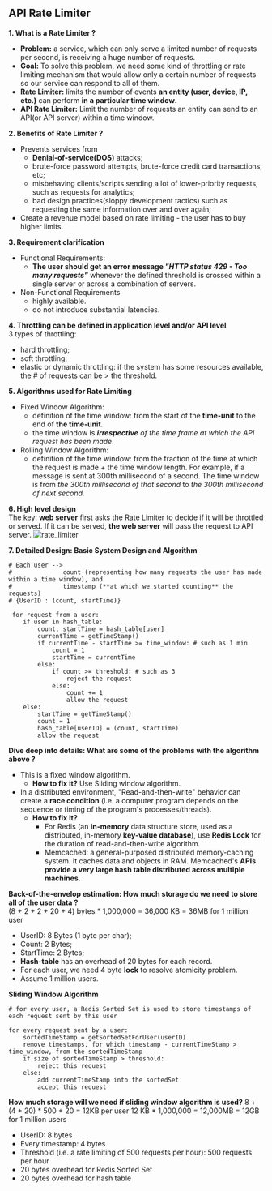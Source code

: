 ## API Rate Limiter

**1. What is a Rate Limiter ?**
- **Problem:** a service, which can only serve a limited number of requests per second, is receiving a huge number of requests.
- **Goal:** To solve this problem, we need some kind of throttling or rate limiting mechanism that would allow only a certain number of requests so our service can respond to all of them.
- **Rate Limiter:** limits the number of events **an entity (user, device, IP, etc.)** can perform **in a particular time window**.
- **API Rate Limiter:** Limit the number of requests an entity can send to an API(or API server) within a time window.

**2. Benefits of Rate Limiter ?**
- Prevents services from
  - **Denial-of-service(DOS)** attacks;
  - brute-force password attempts, brute-force credit card transactions, etc;
  - misbehaving clients/scripts sending a lot of lower-priority requests, such as requests for analytics;
  - bad design practices(sloppy development tactics) such as requesting the same information over and over again;
- Create a revenue model based on rate limiting - the user has to buy higher limits.

**3. Requirement clarification**
- Functional Requirements:
  - **The user should get an error message _"HTTP status 429 - Too many requests"_** whenever the defined threshold is crossed within a single server or across a combination of servers.
- Non-Functional Requirements
  - highly available.
  - do not introduce substantial latencies.

**4. Throttling can be defined in application level and/or API level**  
3 types of throttling:
- hard throttling;
- soft throttling;
- elastic or dynamic throttling: if the system has some resources available, the # of requests can be > the threshold.

**5. Algorithms used for Rate Limiting**
- Fixed Window Algorithm: 
  - definition of the time window: from the start of the **time-unit** to the end of **the time-unit**.  
  - the time window is _**irrespective** of the time frame at which the API request has been made_.
- Rolling Window Algorithm:
  - definition of the time window: from the fraction of the time at which the request is made + the time window length. For example, if a message is sent at 300th millisecond of a second. The time window is from _the 300th millisecond of that second_ to _the 300th millisecond of next second._

**6. High level design**  
The key: **web server** first asks the Rate Limiter to decide if it will be throttled or served. If it can be served, **the web server** will pass the request to API server.
![rate_limiter](https://user-images.githubusercontent.com/26174882/151849772-5be8dcae-c2ff-4d3a-961d-561c0f712cfa.png)

**7. Detailed Design: Basic System Design and Algorithm**

```
# Each user --> 
#              count (representing how many requests the user has made within a time window), and
#              timestamp (**at which we started counting** the requests)
# {UserID : (count, startTime)}
 
 for request from a user:
    if user in hash_table:
        count, startTime = hash_table[user]
        currentTime = getTimeStamp()
        if currentTime - startTime >= time_window: # such as 1 min
            count = 1
            startTime = currentTime
        else:
            if count >= threshold: # such as 3
                reject the request
            else:
                count += 1
                allow the request
    else:
        startTime = getTimeStamp()
        count = 1
        hash_table[userID] = (count, startTime)
        allow the request
```

**Dive deep into details: What are some of the problems with the algorithm above ?**  
- This is a fixed window algorithm.
  - **How to fix it?** Use Sliding window algorithm.
- In a distributed environment, "Read-and-then-write" behavior can create a **race condition** (i.e. a computer program depends on the sequence or timing of the program's processes/threads).
  - **How to fix it?**
    - For Redis (an **in-memory** data structure store, used as a distributed, in-memory **key-value database**), use **Redis Lock** for the duration of read-and-then-write algorithm.
    - Memcached: a general-purposed distributed memory-caching system. It caches data and objects in RAM. Memcached's **APIs provide a very large hash table distributed across multiple machines**.

**Back-of-the-envelop estimation: How much storage do we need to store all of the user data ?**  
(8 + 2 + 2 + 20 + 4) bytes * 1,000,000 = 36,000 KB = 36MB for 1 million user
- UserID: 8 Bytes (1 byte per char);
- Count: 2 Bytes;
- StartTime: 2 Bytes;
- **Hash-table** has an overhead of 20 bytes for each record.
- For each user, we need 4 byte **lock** to resolve atomicity problem.
- Assume 1 million users.

**Sliding Window Algorithm**
```
# for every user, a Redis Sorted Set is used to store timestamps of each request sent by this user

for every request sent by a user:
    sortedTimeStamp = getSortedSetForUser(userID)
    remove timestamps, for which timestamp - currentTimeStamp > time_window, from the sortedTimeStamp
    if size of sortedTimeStamp > threshold:
        reject this request
    else:
        add currentTimeStamp into the sortedSet
        accept this request
```

**How much storage will we need if sliding window algorithm is used?**
8 + (4 + 20) * 500 + 20 = 12KB per user
12 KB * 1,000,000 = 12,000MB = 12GB for 1 million users
- UserID: 8 bytes
- Every timestamp: 4 bytes
- Threshold (i.e. a rate limiting of 500 requests per hour): 500 requests per hour
- 20 bytes overhead for Redis Sorted Set
- 20 bytes overhead for hash table
